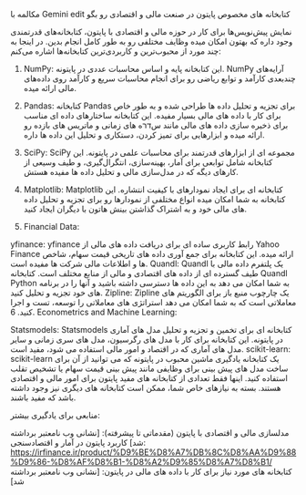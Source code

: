 
مکالمه با Gemini
edit
کتابخانه های مخصوص پایتون در صنعت مالی و اقتصادی رو بگو 

نمایش پیش‌نویس‌ها
برای کار در حوزه مالی و اقتصادی با پایتون، کتابخانه‌های قدرتمندی وجود داره که بهتون امکان میده وظایف مختلفی رو به طور کامل انجام بدین. در اینجا به چند مورد از محبوب‌ترین و کاربردی‌ترین کتابخانه‌ها اشاره می‌کنم:

1. NumPy: این کتابخانه پایه و اساس محاسبات عددی در پایتونه. NumPy آرایه‌های چندبعدی کارآمد و توابع ریاضی رو برای انجام محاسبات سریع و کارآمد روی داده‌های مالی ارائه میده.

2. Pandas: کتابخانه Pandas برای تجزیه و تحلیل داده ها طراحی شده و به طور خاص برای کار با داده های مالی بسیار مفیده. این کتابخانه ساختارهای داده ای مناسب برای ذخیره سازی داده های مالی مانند سדרه های زمانی و ماتریس های بازده رو ارائه میده و ابزارهایی برای تمیز کردن، دستکاری و تحلیل این داده ها داره.

3. SciPy: SciPy مجموعه ای از ابزارهای قدرتمند برای محاسبات علمی در پایتونه. این کتابخانه شامل توابعی برای آمار، بهینه‌سازی، انتگرال‌گیری، و طیف وسیعی از کارهای دیگه که در مدل‌سازی مالی و تحلیل داده ها  مفیده هستش.

4. Matplotlib: Matplotlib کتابخانه ای برای ایجاد نمودارهای با کیفیت انتشاره. این کتابخانه به شما امکان میده انواع مختلفی از نمودارها رو برای تجزیه و تحلیل داده های مالی خود و به اشتراک گذاشتن بینش هاتون با دیگران ایجاد کنید.

5.  Financial Data:

yfinance: yfinance رابط کاربری ساده ای برای دریافت داده های مالی از Yahoo Finance ارائه میده. این کتابخانه برای جمع آوری داده های تاریخی قیمت سهام، شاخص ها و اطلاعات مالی شرکت ها مفیده است.
Quandl: Quandl یک پلتفرم داده مالی با طیف گسترده ای از داده های اقتصادی و مالی از منابع مختلف است. کتابخانه Quandl Python به شما امکان می دهد به این داده ها دسترسی داشته باشید و آنها را در برنامه های خود تجزیه و تحلیل کنید.
Zipline: Zipline یک چارچوب منبع باز برای الگوریتم های معاملاتی است که به شما امکان می دهد استراتژی های معاملاتی را توسعه، تست و اجرا کنید.
6.  Econometrics and Machine Learning:

Statsmodels: Statsmodels کتابخانه ای برای تخمین و تجزیه و تحلیل مدل های آماری در پایتونه. این کتابخانه برای کار با مدل های رگرسیون، مدل های سری زمانی و سایر مدل های آماری که در اقتصاد و امور مالی استفاده می شود، مفید است.
scikit-learn: scikit-learn یک کتابخانه یادگیری ماشین محبوب در پایتونه که می توانید از آن برای ساخت مدل های پیش بینی برای وظایفی مانند پیش بینی قیمت سهام یا تشخیص تقلب استفاده کنید.
اینها فقط تعدادی از کتابخانه های مفید پایتون برای امور مالی و اقتصادی هستند. بسته به نیازهای خاص شما، ممکن است کتابخانه های دیگری نیز وجود داشته باشد که مفید باشند.

منابعی برای یادگیری بیشتر:

مدلسازی مالی و اقتصادی با پایتون (مقدماتی تا پیشرفته): [نشانی وب نامعتبر برداشته شد]
کاربرد پایتون در آمار و اقتصادسنجی: https://irfinance.ir/product/%D9%BE%D8%A7%DB%8C%D8%AA%D9%88%D9%86-%D8%AF%D8%B1-%D8%A2%D9%85%D8%A7%D8%B1/
کتابخانه های مورد نیاز برای کار با داده های مالی در پایتون: [نشانی وب نامعتبر برداشته شد]
